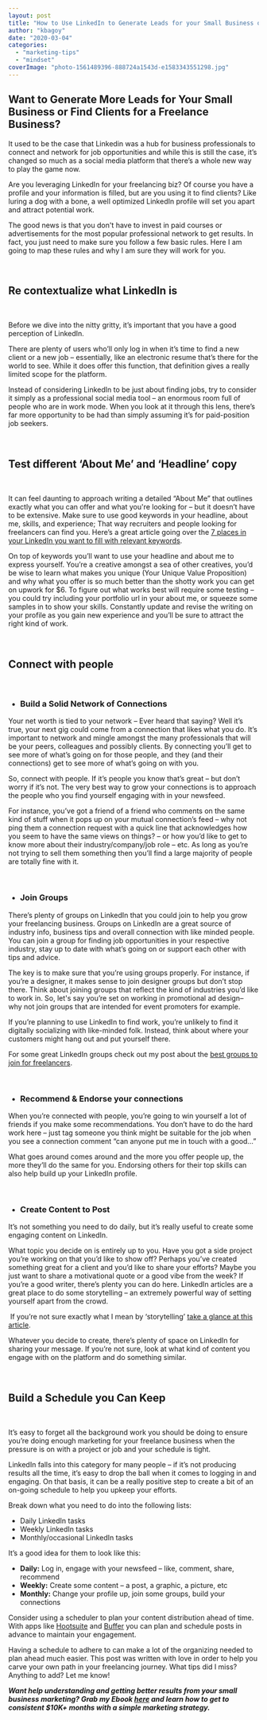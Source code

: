```yaml
---
layout: post
title: "How to Use LinkedIn to Generate Leads for your Small Business or Freelance Business"
author: "kbagoy"
date: "2020-03-04"
categories: 
  - "marketing-tips"
  - "mindset"
coverImage: "photo-1561489396-888724a1543d-e1583343551298.jpg"
---
```


## **Want to Generate More Leads for Your Small Business or Find Clients for a Freelance Business?**

It used to be the case that Linkedin was a hub for business professionals to connect and network for job opportunities and while this is still the case, it’s changed so much as a social media platform that there’s a whole new way to play the game now.

Are you leveraging LinkedIn for your freelancing biz? Of course you have a profile and your information is filled, but are you using it to find clients? Like luring a dog with a bone, a well optimized LinkedIn profile will set you apart and attract potential work. 

The good news is that you don't have to invest in paid courses or advertisements for the most popular professional network to get results. In fact, you just need to make sure you follow a few basic rules. Here I am going to map these rules and why I am sure they will work for you.

 

## **Re contextualize what LinkedIn is**

 

Before we dive into the nitty gritty, it’s important that you have a good perception of LinkedIn.

There are plenty of users who’ll only log in when it’s time to find a new client or a new job – essentially, like an electronic resume that’s there for the world to see. While it does offer this function, that definition gives a really limited scope for the platform.

Instead of considering LinkedIn to be just about finding jobs, try to consider it simply as a professional social media tool – an enormous room full of people who are in work mode. When you look at it through this lens, there’s far more opportunity to be had than simply assuming it’s for paid-position job seekers.

 

## **Test different ‘About Me’ and ‘Headline’ copy**

 

It can feel daunting to approach writing a detailed “About Me” that outlines exactly what you can offer and what you're looking for – but it doesn’t have to be extensive. Make sure to use good keywords in your headline, about me, skills, and experience; That way recruiters and people looking for freelancers can find you. Here’s a great article going over the [7 places in your LinkedIn you want to fill with relevant keywords](https://www.job-hunt.org/IT-job-search/optimizing-key-words-LinkedIn.shtml).

On top of keywords you’ll want to use your headline and about me to express yourself. You’re a creative amongst a sea of other creatives, you’d be wise to learn what makes you unique (Your Unique Value Proposition) and why what you offer is so much better than the shotty work you can get on upwork for $6. To figure out what works best will require some testing – you could try including your portfolio url in your about me, or squeeze some samples in to show your skills. Constantly update and revise the writing on your profile as you gain new experience and you’ll be sure to attract the right kind of work.

 

## **Connect with people**

 

- ### **Build a Solid Network of Connections**
    

Your net worth is tied to your network – Ever heard that saying? Well it’s true, your next gig could come from a connection that likes what you do. It’s important to network and mingle amongst the many professionals that will be your peers, colleagues and possibly clients. By connecting you’ll get to see more of what’s going on for those people, and they (and their connections) get to see more of what’s going on with you.

So, connect with people. If it’s people you know that’s great – but don’t worry if it’s not. The very best way to grow your connections is to approach the people who you find yourself engaging with in your newsfeed.

For instance, you’ve got a friend of a friend who comments on the same kind of stuff when it pops up on your mutual connection’s feed – why not ping them a connection request with a quick line that acknowledges how you seem to have the same views on things? – or how you’d like to get to know more about their industry/company/job role – etc. As long as you’re not trying to sell them something then you’ll find a large majority of people are totally fine with it. 

 

- ### **Join Groups**
    

There’s plenty of groups on LinkedIn that you could join to help you grow your freelancing business. Groups on LinkedIn are a great source of industry info, business tips and overall connection with like minded people. You can join a group for finding job opportunities in your respective industry, stay up to date with what’s going on or support each other with tips and advice. 

The key is to make sure that you’re using groups properly. For instance, if you’re a designer, it makes sense to join designer groups but don’t stop there. Think about joining groups that reflect the kind of industries you’d like to work in. So, let's say you’re set on working in promotional ad design– why not join groups that are intended for event promoters for example.

If you’re planning to use LinkedIn to find work, you’re unlikely to find it digitally socializing with like-minded folk. Instead, think about where your customers might hang out and put yourself there.

For some great LinkedIn groups check out my post about the [best groups to join for freelancers](https://katebagoy.com/best-linkedin-groups-for-freelancers/).

 

- ### **Recommend & Endorse your connections**
    

When you’re connected with people, you’re going to win yourself a lot of friends if you make some recommendations. You don’t have to do the hard work here – just tag someone you think might be suitable for the job when you see a connection comment “can anyone put me in touch with a good…”

What goes around comes around and the more you offer people up, the more they’ll do the same for you. Endorsing others for their top skills can also help build up your LinkedIn profile.

 

- ### **Create Content to Post**
    

It’s not something you need to do daily, but it’s really useful to create some engaging content on LinkedIn.

What topic you decide on is entirely up to you. Have you got a side project you’re working on that you’d like to show off? Perhaps you’ve created something great for a client and you’d like to share your efforts? Maybe you just want to share a motivational quote or a good vibe from the week? If you’re a good writer, there’s plenty you can do here. LinkedIn articles are a great place to do some storytelling – an extremely powerful way of setting yourself apart from the crowd.

 If you’re not sure exactly what I mean by ‘storytelling’ [take a glance at this article](https://filtergrade.com/linkedin-storytelling-tips/).

Whatever you decide to create, there’s plenty of space on LinkedIn for sharing your message. If you’re not sure, look at what kind of content you engage with on the platform and do something similar.

 

## **Build a Schedule you Can Keep**

 

It’s easy to forget all the background work you should be doing to ensure you’re doing enough marketing for your freelance business when the pressure is on with a project or job and your schedule is tight.

LinkedIn falls into this category for many people – if it’s not producing results all the time, it’s easy to drop the ball when it comes to logging in and engaging. On that basis, it can be a really positive step to create a bit of an on-going schedule to help you upkeep your efforts.

Break down what you need to do into the following lists:

- Daily LinkedIn tasks
- Weekly LinkedIn tasks
- Monthly/occasional LinkedIn tasks

It’s a good idea for them to look like this:

- **Daily:** Log in, engage with your newsfeed – like, comment, share, recommend
- **Weekly:** Create some content – a post, a graphic, a picture, etc
- **Monthly:** Change your profile up, join some groups, build your connections

Consider using a scheduler to plan your content distribution ahead of time. With apps like [Hootsuite](https://hootsuite.com/) and [Buffer](https://buffer.com/) you can plan and schedule posts in advance to maintain your engagement.

Having a schedule to adhere to can make a lot of the organizing needed to plan ahead much easier. This post was written with love in order to help you carve your own path in your freelancing journey. What tips did I miss? Anything to add? Let me know!

**_Want help understanding and getting better results from your small business marketing? Grab my Ebook [here](https://go.katebagoy.com/ebook) and learn how to get to consistent $10K+ months with a simple marketing strategy._**
